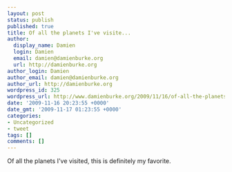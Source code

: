 ```yaml
---
layout: post
status: publish
published: true
title: Of all the planets I've visite...
author:
  display_name: Damien
  login: Damien
  email: damien@damienburke.org
  url: http://damienburke.org
author_login: Damien
author_email: damien@damienburke.org
author_url: http://damienburke.org
wordpress_id: 325
wordpress_url: http://www.damienburke.org/2009/11/16/of-all-the-planets-ive-visite/
date: '2009-11-16 20:23:55 +0000'
date_gmt: '2009-11-17 01:23:55 +0000'
categories:
- Uncategorized
- tweet
tags: []
comments: []
---
```

<p>Of all the planets I've visited, this is definitely my favorite.</p>
